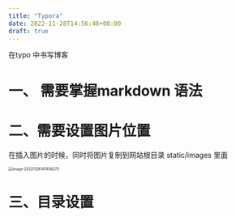 ```yaml
---
title: "Typora"
date: 2022-11-28T14:56:46+08:00
draft: true
---
```


在typo 中书写博客

# 一、 需要掌握markdown 语法

# 二、需要设置图片位置

在插入图片的时候，同时将图片复制到网站根目录 static/images 里面

<img src="/Users/peilizhi/blog/huochai-blog/static/images/image-20221128145938273.png" alt="image-20221128145938273" style="zoom:50%;" />

# 三、目录设置